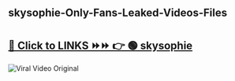 
 ## skysophie-Only-Fans-Leaked-Videos-Files

# <h2><a href="https://mediaupload.pro?skysophie">🔗 Click to LINKS ⏩⏩ 👉 🟢 skysophie </a></h2>

<a href="https://mediaupload.pro?skysophie" rel="nofollow" data-target="animated-image.originalLink"><img src="https://i.ibb.co.com/xMMVF88/686577567.gif" alt="Viral Video Original" style="max-width: 100%; display: inline-block;" data-target="animated-image.originalImage"></a>